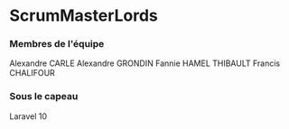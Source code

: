 # ScrumMasterLords

### Membres de l'équipe
Alexandre CARLE
Alexandre GRONDIN
Fannie HAMEL THIBAULT
Francis CHALIFOUR

### Sous le capeau
Laravel 10